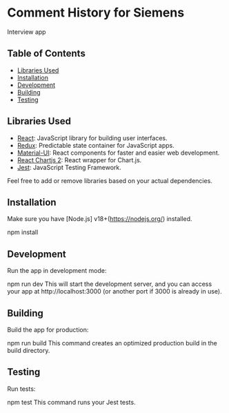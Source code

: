# Comment History for Siemens

Interview app

## Table of Contents

- [Libraries Used](#libraries-used)
- [Installation](#installation)
- [Development](#development)
- [Building](#building)
- [Testing](#testing)

## Libraries Used

- [React](https://reactjs.org/): JavaScript library for building user interfaces.
- [Redux](https://redux.js.org/): Predictable state container for JavaScript apps.
- [Material-UI](https://material-ui.com/): React components for faster and easier web development.
- [React Chartjs 2](https://reactchartjs.github.io/react-chartjs-2/): React wrapper for Chart.js.
- [Jest](https://jestjs.io/): JavaScript Testing Framework.

Feel free to add or remove libraries based on your actual dependencies.

## Installation

Make sure you have [Node.js] v18+(https://nodejs.org/) installed.

npm install

## Development
Run the app in development mode:

npm run dev
This will start the development server, and you can access your app at http://localhost:3000 (or another port if 3000 is already in use).

## Building
Build the app for production:

npm run build
This command creates an optimized production build in the build directory.

## Testing
Run tests:

npm test
This command runs your Jest tests.